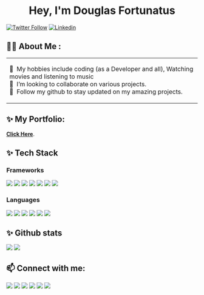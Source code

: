 <div id="header" align="center">
   <h1>Hey, I'm Douglas Fortunatus</h1>
</div>

<a href="https://twitter.com/Douglasfortunee"><img alt="Twitter Follow" src="https://img.shields.io/twitter/follow/Douglasfortunee?label=Twitter friends&style=for-the-badge&logo=twitter&color=1DA1F2"></a>
<a href="https://www.linkedin.com/in/douglas-fortunatus-355848199/"><img alt="Linkedin" src="https://img.shields.io/static/v1?style=for-the-badge&logo=linkedin&label=Linkedin Friends&message=1k&color=blue"></a>

<div align="center"></div>

## 👋🏾 About Me :

<table>
  <tr>
    <td valign="center">
      <p>
        🚀 &nbsp;My hobbies include coding (as a Developer and all), Watching movies and listening to music<br/>
        🙂 &nbsp;I’m looking to collaborate on various projects.<br/>
        💞️ &nbsp;Follow my github to stay updated on my amazing projects.<br/>
      </p>
    </td>
  </tr>
</table>

## ✨ My Portfolio:

 **[Click Here](https://douglasworks.netlify.app/)**.
 
## ✨ Tech Stack

   ### Frameworks
   
   <a href="#"><img src="https://img.shields.io/badge/bootstrap-%23563D7C.svg?style=for-the-badge&logo=bootstrap&logoColor=white"></a>
   <a href="#"><img src="https://img.shields.io/badge/jquery-%230769AD.svg?style=for-the-badge&logo=jquery&logoColor=white"></a>
   <a href="#"><img src="https://img.shields.io/badge/laravel-%23FF2D20.svg?style=for-the-badge&logo=laravel&logoColor=white"></a>
   <a href="#"><img src="https://img.shields.io/badge/react-%2320232a.svg?style=for-the-badge&logo=react&logoColor=%2361DAFB"></a>
   <a href="#"><img src="https://img.shields.io/badge/SASS-hotpink.svg?style=for-the-badge&logo=SASS&logoColor=white"></a>
   <a href="#"><img src="https://img.shields.io/badge/tailwindcss-%2338B2AC.svg?style=for-the-badge&logo=tailwind-css&logoColor=white"></a> 
   <a href="#"><img src="https://img.shields.io/badge/vuejs-%2335495e.svg?style=for-the-badge&logo=vuedotjs&logoColor=%234FC08D"></a>
       
   ### Languages
   
   <a href="#"><img src="https://img.shields.io/badge/php-%23777BB4.svg?style=for-the-badge&logo=php&logoColor=white"></a>
   <a href="#"><img src="https://img.shields.io/badge/c-%2300599C.svg?style=for-the-badge&logo=c&logoColor=white"></a>
   <a href="#"><img src="https://img.shields.io/badge/css3-%231572B6.svg?style=for-the-badge&logo=css3&logoColor=white"></a>
   <a href="#"><img src="https://img.shields.io/badge/html5-%23E34F26.svg?style=for-the-badge&logo=html5&logoColor=white"></a>
   <a href="#"><img src="https://img.shields.io/badge/javascript-%23323330.svg?style=for-the-badge&logo=javascript&logoColor=%23F7DF1E"></a>
   <a href="#"><img src="https://img.shields.io/badge/java-%23ED8B00.svg?style=for-the-badge&logo=java&logoColor=white"></a>

## ✨ Github stats

   <a href="#"><img src="https://github-readme-stats.vercel.app/api?username=douglas-fortunatus&show_icons=true&theme=radical" /></a>
   <a href="#"><img src="https://github-readme-stats.vercel.app/api/top-langs/?username=douglas-fortunatus&layout=compact" /></a>

## 📫 Connect with me:
   
   <a href = "https://twitter.com/Douglasfortuneev"><img src="https://img.shields.io/badge/Twitter-%231DA1F2.svg?style=for-the-badge&logo=Twitter&logoColor=white"/></a>
   <a target="_blank" href="mailto:fortunatusdouglas@gmail.com?subject = Hello&body = Message"><img src="https://img.shields.io/badge/Gmail-D14836?style=for-the-badge&logo=gmail&logoColor=white" /></a> 
   <a target="_blank" href="https://www.facebook.com/douglas.fortunatus"><img src="https://img.shields.io/badge/Facebook-%231877F2.svg?style=for-the-badge&logo=Facebook&logoColor=white" /></a> 
   <a target="_blank" href="https://www.linkedin.com/in/douglas-fortunatus-355848199/"><img src="https://img.shields.io/badge/linkedin-%230077B5.svg?style=for-the-badge&logo=linkedin&logoColor=white" /></a>
   <a target="_blank" href="#"><img src="https://img.shields.io/badge/TikTok-%23000000.svg?style=for-the-badge&logo=TikTok&logoColor=white" /></a>
   <a target="_blank" href="#"><img src="https://img.shields.io/badge/YouTube-%23FF0000.svg?style=for-the-badge&logo=YouTube&logoColor=white" /></a>


